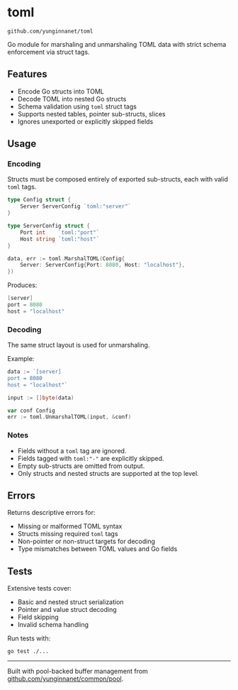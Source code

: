 # toml

`github.com/yunginnanet/toml`

Go module for marshaling and unmarshaling TOML data with strict schema enforcement via struct tags.

## Features

- Encode Go structs into TOML
- Decode TOML into nested Go structs
- Schema validation using `toml` struct tags
- Supports nested tables, pointer sub-structs, slices
- Ignores unexported or explicitly skipped fields

## Usage

### Encoding

Structs must be composed entirely of exported sub-structs, each with valid `toml` tags.

```go
type Config struct {
	Server ServerConfig `toml:"server"`
}

type ServerConfig struct {
	Port int    `toml:"port"`
	Host string `toml:"host"`
}

data, err := toml.MarshalTOML(Config{
	Server: ServerConfig{Port: 8080, Host: "localhost"},
})
```

Produces:

```go
[server]
port = 8080
host = "localhost"
```

### Decoding

The same struct layout is used for unmarshaling.

Example:

```go
data := `[server]
port = 8080
host = "localhost"`

input := []byte(data)

var conf Config
err := toml.UnmarshalTOML(input, &conf)
```

### Notes

- Fields without a `toml` tag are ignored.
- Fields tagged with `toml:"-"` are explicitly skipped.
- Empty sub-structs are omitted from output.
- Only structs and nested structs are supported at the top level.

## Errors

Returns descriptive errors for:

- Missing or malformed TOML syntax
- Structs missing required `toml` tags
- Non-pointer or non-struct targets for decoding
- Type mismatches between TOML values and Go fields

## Tests

Extensive tests cover:

- Basic and nested struct serialization
- Pointer and value struct decoding
- Field skipping
- Invalid schema handling

Run tests with:

    go test ./...

---

Built with pool-backed buffer management from [github.com/yunginnanet/common/pool](https://github.com/yunginnanet/common/pool).
